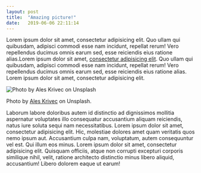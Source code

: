 ```yaml
---
layout: post
title:  "Amazing picture!"
date:   2019-06-06 22:11:14
---
```


Lorem ipsum dolor sit amet, consectetur adipisicing elit. Quo ullam qui quibusdam, adipisci commodi esse nam incidunt, repellat rerum! Vero repellendus ducimus omnis earum sed, esse reiciendis eius ratione alias.Lorem ipsum dolor sit amet, <a href="">consectetur adipisicing elit</a>. Quo ullam qui quibusdam, adipisci commodi esse nam incidunt, repellat rerum! Vero repellendus ducimus omnis earum sed, esse reiciendis eius ratione alias. Lorem ipsum dolor sit amet, consectetur adipisicing elit.

<div class="img">
	<img src="{% link /assets/img/ales-krivec-623996-unsplash.jpg %}" alt="Photo by Ales Krivec on Unsplash">
	<p class="caption">Photo by <a href="https://unsplash.com/@aleskrivec" target="_blank">Ales Krivec</a> on Unsplash.</p>
</div>



Laborum labore doloribus autem id distinctio ad dignissimos mollitia aspernatur voluptates illo consequatur accusantium aliquam reiciendis, natus iure soluta sequi nam necessitatibus. Lorem ipsum dolor sit amet, consectetur adipisicing elit. Hic, molestiae dolores amet quam veritatis quos nemo ipsum aut. Accusantium culpa nam, voluptatum, autem consequuntur vel est. Qui illum eos minus. Lorem ipsum dolor sit amet, consectetur adipisicing elit. Quisquam officiis, atque non corrupti excepturi corporis similique nihil, velit, ratione architecto distinctio minus libero aliquid, accusantium! Libero dolorem eaque ut earum!
